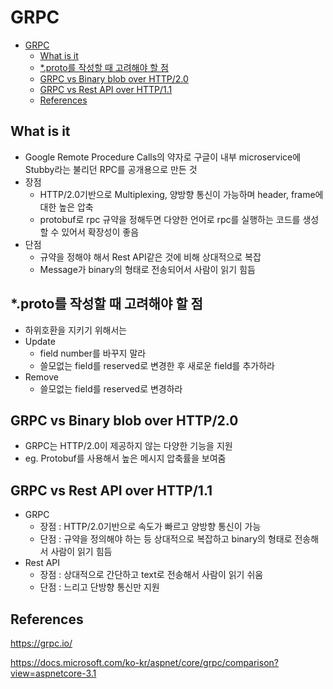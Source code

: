 # GRPC

- [GRPC](#grpc)
  - [What is it](#what-is-it)
  - [*.proto를 작성할 때 고려해야 할 점](#proto%eb%a5%bc-%ec%9e%91%ec%84%b1%ed%95%a0-%eb%95%8c-%ea%b3%a0%eb%a0%a4%ed%95%b4%ec%95%bc-%ed%95%a0-%ec%a0%90)
  - [GRPC vs Binary blob over HTTP/2.0](#grpc-vs-binary-blob-over-http20)
  - [GRPC vs Rest API over HTTP/1.1](#grpc-vs-rest-api-over-http11)
  - [References](#references)

## What is it

- Google Remote Procedure Calls의 약자로 구글이 내부 microservice에 Stubby라는 불리던 RPC를 공개용으로 만든 것
- 장점
  - HTTP/2.0기반으로 Multiplexing, 양방향 통신이 가능하며 header, frame에 대한 높은 압축
  - protobuf로 rpc 규약을 정해두면 다양한 언어로 rpc를 실행하는 코드를 생성할 수 있어서 확장성이 좋음
- 단점
  - 규약을 정해야 해서 Rest API같은 것에 비해 상대적으로 복잡
  - Message가 binary의 형태로 전송되어서 사람이 읽기 힘듬

## *.proto를 작성할 때 고려해야 할 점

- 하위호환을 지키기 위해서는
- Update
  - field number를 바꾸지 말라
  - 쓸모없는 field를 reserved로 변경한 후 새로운 field를 추가하라
- Remove
  - 쓸모없는 field를 reserved로 변경하라

## GRPC vs Binary blob over HTTP/2.0

- GRPC는 HTTP/2.0이 제공하지 않는 다양한 기능을 지원
- eg. Protobuf를 사용해서 높은 메시지 압축률을 보여줌

## GRPC vs Rest API over HTTP/1.1

- GRPC
  - 장점 : HTTP/2.0기반으로 속도가 빠르고 양방향 통신이 가능
  - 단점 : 규약을 정의해야 하는 등 상대적으로 복잡하고 binary의 형태로 전송해서 사람이 읽기 힘듬
- Rest API
  - 장점 : 상대적으로 간단하고 text로 전송해서 사람이 읽기 쉬움
  - 단점 : 느리고 단방향 통신만 지원

## References

https://grpc.io/

https://docs.microsoft.com/ko-kr/aspnet/core/grpc/comparison?view=aspnetcore-3.1
